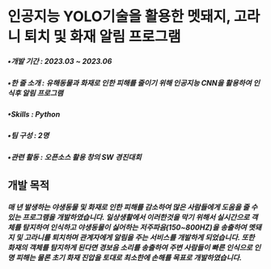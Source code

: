 # 인공지능 YOLO기술을 활용한 멧돼지, 고라니 퇴치 및  화재 알림 프로그램
##### •개발 기간 : 2023.03 ~ 2023.06
##### •한 줄 소개 : 유해동물과 화재로 인한 피해를 줄이기 위해 인공지능 CNN을 활용하여 인식후 알림 프로그램
##### •Skills : Python
##### •팀 구성 : 2명
##### •관련 활동 : 오픈소스 활용 창의 SW 경진대회

## 개발 목적
##### 매 년 발생하는 야생동물 및 화재로 인한 피해를 감소하여 많은 사람들에게 도움을 줄 수 있는 프로그램을 개발하였습니다. 일상생활에서 이러한것을 막기 위해서 실시간으로 객체를 탐지하여 인식하고 야생동물이 싫어하는 저주파음(150~800HZ)을 송출하여 멧돼지 및 고라니를 퇴치하며 관계자에게 알림을 주는 서비스를 개발하게 되었습니다. 또한 화재의 객체를 탐지하게 된다면 경보음 소리를 송출하여 주변 사람들이 빠른 인식으로 인명 피해는 물론 초기 화재 진압을 토대로 최소한에 손해를 목표로 개발하였습니다.

